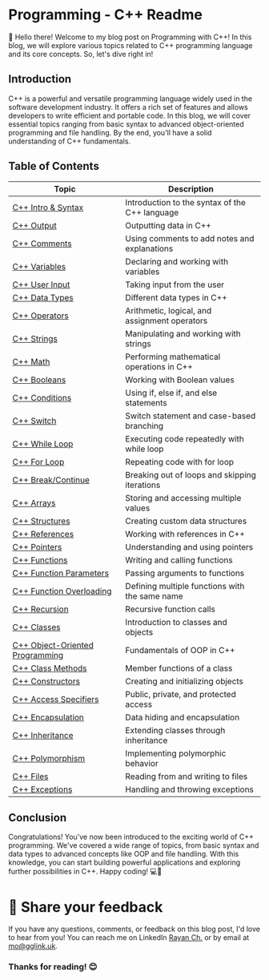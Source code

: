 # Programming - C++ Readme

👋 Hello there! Welcome to my blog post on Programming with C++! In this blog, we will explore various topics related to C++ programming language and its core concepts. So, let's dive right in!

## Introduction

C++ is a powerful and versatile programming language widely used in the software development industry. It offers a rich set of features and allows developers to write efficient and portable code. In this blog, we will cover essential topics ranging from basic syntax to advanced object-oriented programming and file handling. By the end, you'll have a solid understanding of C++ fundamentals.

## Table of Contents

| Topic                              | Description                                   |
| ---------------------------------- | --------------------------------------------- |
| [C++ Intro & Syntax](https://github.com/Skills-Hub/CPlusPlus-Hacks/tree/main/Intro-Syntax)                     | Introduction to the syntax of the C++ language |
| [C++ Output](https://github.com/Skills-Hub/CPlusPlus-Hacks/tree/main/Output)                     | Outputting data in C++                         |
| [C++ Comments](https://github.com/Skills-Hub/CPlusPlus-Hacks/tree/main/Comments)                   | Using comments to add notes and explanations    |
| [C++ Variables](https://github.com/Skills-Hub/CPlusPlus-Hacks/tree/main/Variables)                  | Declaring and working with variables            |
| [C++ User Input](https://github.com/Skills-Hub/CPlusPlus-Hacks/tree/main/User%20Input)                 | Taking input from the user                      |
| [C++ Data Types](https://github.com/Skills-Hub/CPlusPlus-Hacks/tree/main/Data%20Types)                 | Different data types in C++                     |
| [C++ Operators](https://github.com/Skills-Hub/CPlusPlus-Hacks/tree/main/Operators)                  | Arithmetic, logical, and assignment operators   |
| [C++ Strings](https://github.com/Skills-Hub/CPlusPlus-Hacks/tree/main/Strings)                    | Manipulating and working with strings           |
| [C++ Math](https://github.com/Skills-Hub/CPlusPlus-Hacks/tree/main/Math)                       | Performing mathematical operations in C++       |
| [C++ Booleans](https://github.com/Skills-Hub/CPlusPlus-Hacks/tree/main/Booleans)                   | Working with Boolean values                     |
| [C++ Conditions](https://github.com/Skills-Hub/CPlusPlus-Hacks/tree/main/Conditions)                 | Using if, else if, and else statements          |
| [C++ Switch]()                     | Switch statement and case-based branching       |
| [C++ While Loop]()                 | Executing code repeatedly with while loop       |
| [C++ For Loop]()                   | Repeating code with for loop                    |
| [C++ Break/Continue]()             | Breaking out of loops and skipping iterations   |
| [C++ Arrays]()                     | Storing and accessing multiple values           |
| [C++ Structures]()                 | Creating custom data structures                 |
| [C++ References]()                 | Working with references in C++                  |
| [C++ Pointers]()                   | Understanding and using pointers                |
| [C++ Functions]()                  | Writing and calling functions                   |
| [C++ Function Parameters]()        | Passing arguments to functions                  |
| [C++ Function Overloading]()       | Defining multiple functions with the same name  |
| [C++ Recursion]()                  | Recursive function calls                        |
| [C++ Classes]()                    | Introduction to classes and objects             |
| [C++ Object-Oriented Programming]()| Fundamentals of OOP in C++                      |
| [C++ Class Methods]()              | Member functions of a class                     |
| [C++ Constructors]()               | Creating and initializing objects               |
| [C++ Access Specifiers]()          | Public, private, and protected access           |
| [C++ Encapsulation]()              | Data hiding and encapsulation                   |
| [C++ Inheritance]()                | Extending classes through inheritance           |
| [C++ Polymorphism]()               | Implementing polymorphic behavior               |
| [C++ Files]()                      | Reading from and writing to files               |
| [C++ Exceptions]()                 | Handling and throwing exceptions                |

## Conclusion

Congratulations! You've now been introduced to the exciting world of C++ programming. We've covered a wide range of topics, from basic syntax and data types to advanced concepts like OOP and file handling. With this knowledge, you can start building powerful applications and exploring further possibilities in C++. Happy coding! 💻🚀

# 📣 Share your feedback

If you have any questions, comments, or feedback on this blog post, I'd love to hear from you! You can reach me on LinkedIn [Rayan Ch.](https://www.linkedin.com/in/rayan-ch-b787ab224/) or by email at [mo@gglink.uk](mailto:mo@gglink.uk).

### Thanks for reading! 😊
